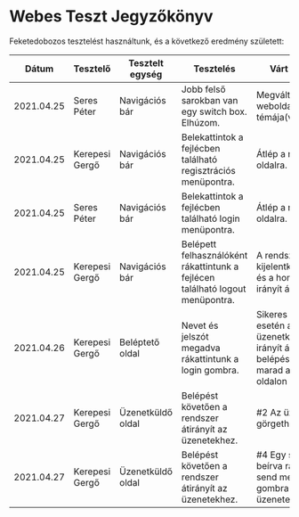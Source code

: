 # Webes Teszt Jegyzőkönyv

Feketedobozos tesztelést használtunk, és a következő eredmény született:

|Dátum|Tesztelő|Tesztelt egység|Tesztelés|Várt eredmény|Kapott eredmény|
|----------|-----------|-------------------------------|----------------------|---------------------|---------------------|
| 2021.04.25 | Seres Péter | Navigációs bár | Jobb felső sarokban van egy switch box. Elhúzom. | Megváltozik a weboldal témája(világos/sötét). | Megváltozik a weboldal témája(világos/sötét). |
| 2021.04.25 | Kerepesi Gergő | Navigációs bár | Belekattintok a fejlécben található regisztrációs menüpontra. | Átlép a regisztrációs oldalra. | Átlép a regisztrációs oldalra. |
| 2021.04.25 | Seres Péter | Navigációs bár | Belekattintok a fejlécben található login menüpontra. | Átlép a regisztrációs oldalra. | Átlép a regisztrációs oldalra. |
| 2021.04.25 | Kerepesi Gergő | Navigációs bár | Belépett felhasználóként rákattintunk a fejlécen található logout menüpontra. | A rendszer kijelentkeztet minket és a home oldalra irányít át. | A rendszer kijelentkeztet minket és a home oldalra irányít át. |
| 2021.04.26 | Kerepesi Gergő | Beléptető oldal | Nevet és jelszót megadva rákattintunk a login gombra. | Sikeres belépés esetén az üzenetküldő oldalra irányít át. Sikertelen belépés esetén marad az adott oldalon és hibát ír ki. | Sikeres belépés esetén az üzenetküldő oldalra irányít át. Sikertelen belépés esetén marad az adott oldalon és hibát ír ki. |
 | 2021.04.27 | Kerepesi Gergő | Üzenetküldő oldal | Belépést követően a rendszer átirányít az üzenetekhez. | #2 Az üzenetek görgethetőek. | Az üzenetek görgethetőek. |
 | 2021.04.27 | Kerepesi Gergő | Üzenetküldő oldal | Belépést követően a rendszer átirányít az üzenetekhez. | #4 Egy szöveget beírva rákattintunk a send message gombra és elküldi az üzenetet. | Egy szöveget beírva rákattintunk a send message gombra és elküldi az üzenetet. |

